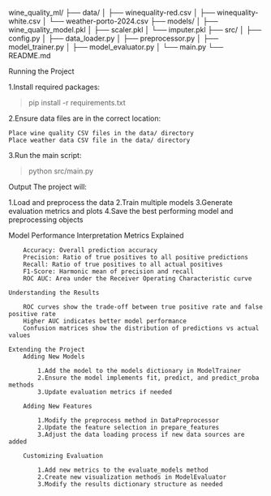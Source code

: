 wine_quality_ml/
├── data/
│   ├── winequality-red.csv
│   ├── winequality-white.csv
│   └── weather-porto-2024.csv
├── models/
│   ├── wine_quality_model.pkl
│   ├── scaler.pkl
│   └── imputer.pkl
├── src/
│   ├── config.py
│   ├── data_loader.py
│   ├── preprocessor.py
│   ├── model_trainer.py
│   ├── model_evaluator.py
│   └── main.py
└── README.md


Running the Project

1.Install required packages:
>pip install -r requirements.txt

2.Ensure data files are in the correct location:

    Place wine quality CSV files in the data/ directory
    Place weather data CSV file in the data/ directory

3.Run the main script:
>python src/main.py

Output
The project will:

1.Load and preprocess the data
2.Train multiple models
3.Generate evaluation metrics and plots
4.Save the best performing model and preprocessing objects

Model Performance Interpretation
    Metrics Explained

        Accuracy: Overall prediction accuracy
        Precision: Ratio of true positives to all positive predictions
        Recall: Ratio of true positives to all actual positives
        F1-Score: Harmonic mean of precision and recall
        ROC AUC: Area under the Receiver Operating Characteristic curve

    Understanding the Results

        ROC curves show the trade-off between true positive rate and false positive rate
        Higher AUC indicates better model performance
        Confusion matrices show the distribution of predictions vs actual values

    Extending the Project
        Adding New Models

            1.Add the model to the models dictionary in ModelTrainer
            2.Ensure the model implements fit, predict, and predict_proba methods
            3.Update evaluation metrics if needed

        Adding New Features

            1.Modify the preprocess method in DataPreprocessor
            2.Update the feature selection in prepare_features
            3.Adjust the data loading process if new data sources are added

        Customizing Evaluation

            1.Add new metrics to the evaluate_models method
            2.Create new visualization methods in ModelEvaluator
            3.Modify the results dictionary structure as needed